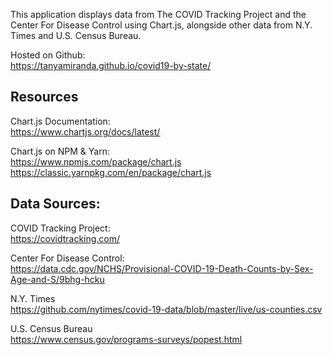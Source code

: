 This application displays data from The COVID Tracking Project and the Center For Disease Control using Chart.js, alongside other data from N.Y. Times and U.S. Census Bureau.

Hosted on Github:<br/>
https://tanyamiranda.github.io/covid19-by-state/

## Resources

Chart.js Documentation:<br/>
https://www.chartjs.org/docs/latest/

Chart.js on NPM & Yarn:<br/> 
https://www.npmjs.com/package/chart.js <br/>
https://classic.yarnpkg.com/en/package/chart.js

## Data Sources:

COVID Tracking Project:<br/>
https://covidtracking.com/

Center For Disease Control:<br/>
https://data.cdc.gov/NCHS/Provisional-COVID-19-Death-Counts-by-Sex-Age-and-S/9bhg-hcku

N.Y. Times<br/>
https://github.com/nytimes/covid-19-data/blob/master/live/us-counties.csv

U.S. Census Bureau<br/>
https://www.census.gov/programs-surveys/popest.html 
